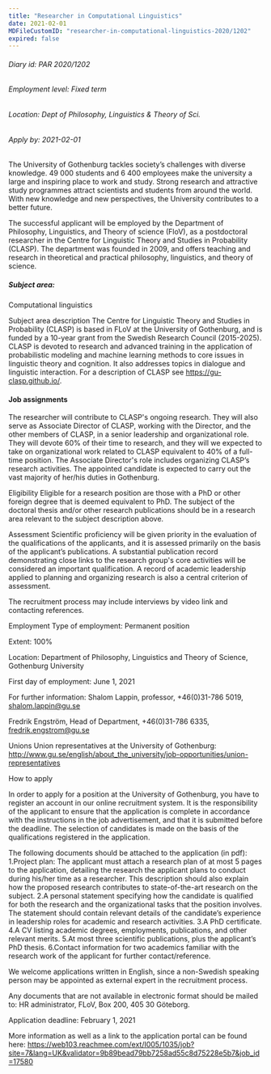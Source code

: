 ```yaml
---
title: "Researcher in Computational Linguistics"
date: 2021-02-01
MDFileCustomID: "researcher-in-computational-linguistics-2020/1202"
expired: false
---
```


###### Diary id: PAR 2020/1202
###### Employment level: Fixed term
###### Location: Dept of Philosophy, Linguistics & Theory of Sci.
###### Apply by: 2021-02-01


The University of Gothenburg tackles society’s challenges with diverse knowledge. 49 000 students and 6 400 employees make the university a large and inspiring place to work and study. Strong research and attractive study programmes attract scientists and students from around the world. With new knowledge and new perspectives, the University contributes to a better future.

The successful applicant will be employed by the Department of Philosophy, Linguistics, and Theory of science (FloV), as a postdoctoral researcher in the Centre for Linguistic Theory and Studies in Probability (CLASP). The department was founded in 2009, and offers teaching and research in theoretical and practical philosophy, linguistics, and theory of science. 

 

##### Subject area:
Computational linguistics

Subject area description
The Centre for Linguistic Theory and Studies in Probability (CLASP) is based in FLoV at the University of Gothenburg, and is funded by a 10-year grant from the Swedish Research Council (2015-2025). CLASP is devoted to research and advanced training in the application of probabilistic modeling and machine learning methods to core issues in linguistic theory and cognition. It also addresses topics in dialogue and linguistic interaction. For a description of CLASP see https://gu-clasp.github.io/.

#### Job assignments
The researcher will contribute to CLASP's ongoing research. They will also serve as Associate Director of CLASP, working with the Director, and the other members of CLASP, in a senior leadership and organizational role. They will devote 60% of their time to research, and they will we expected to take on organizational work related to CLASP equivalent to 40% of a full-time position. The Associate Director's role includes organizing CLASP’s research activities. The appointed candidate is expected to carry out the vast majority of her/his duties in Gothenburg.

Eligibility
Eligible for a research position are those with a PhD or other foreign degree that is deemed equivalent to PhD. The subject of the doctoral thesis and/or other research publications should be in a research area relevant to the subject description above.

Assessment
Scientific proficiency will be given priority in the evaluation of the qualifications of the applicants, and it is assessed primarily on the basis of the applicant’s publications. A substantial publication record demonstrating close links to the research group's core activities will be considered an important qualification. A record of academic leadership applied to planning and organizing research is also a central criterion of assessment.

The recruitment process may include interviews by video link and contacting references.

Employment
Type of employment: Permanent position

Extent: 100%

Location: Department of Philosophy, Linguistics and Theory of Science, Gothenburg University

First day of employment: June 1, 2021
 

For further information:
Shalom Lappin, professor, +46(0)31-786 5019, shalom.lappin@gu.se

Fredrik Engström, Head of Department, +46(0)31-786 6335, fredrik.engstrom@gu.se


Unions
Union representatives at the University of Gothenburg: http://www.gu.se/english/about_the_university/job-opportunities/union-representatives


How to apply

In order to apply for a position at the University of Gothenburg, you have to register an account in our online recruitment system. It is the responsibility of the applicant to ensure that the application is complete in accordance with the instructions in the job advertisement, and that it is submitted before the deadline. The selection of candidates is made on the basis of the qualifications registered in the application.

The following documents should be attached to the application (in pdf):
1.Project plan: The applicant must attach a research plan of at most 5 pages to the application, detailing the research the applicant plans to conduct during his/her time as a researcher. This description should also explain how the proposed research contributes to state-of-the-art research on the subject.
2.A personal statement specifying how the candidate is qualified for both the research and the organizational tasks that the position involves. The statement should contain relevant details of the candidate’s experience in leadership roles for academic and research activities.
3.A PhD certificate.
4.A CV listing academic degrees, employments, publications, and other relevant merits.
5.At most three scientific publications, plus the applicant’s PhD thesis.
6.Contact information for two academics familiar with the research work of the applicant for further contact/reference. 

We welcome applications written in English, since a non-Swedish speaking person may be appointed as external expert in the recruitment process.

Any documents that are not available in electronic format should be mailed to: HR administrator, FLoV, Box 200, 405 30 Göteborg. 


Application deadline: February 1, 2021

More information as well as a link to the application portal can be found here: https://web103.reachmee.com/ext/I005/1035/job?site=7&lang=UK&validator=9b89bead79bb7258ad55c8d75228e5b7&job_id=17580
